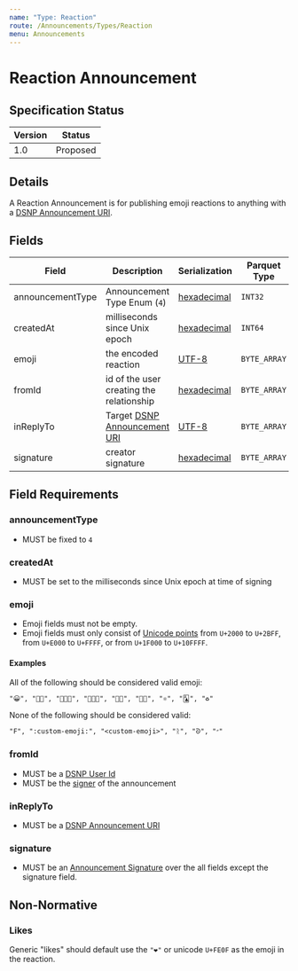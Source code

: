 ```yaml
---
name: "Type: Reaction"
route: /Announcements/Types/Reaction
menu: Announcements
---
```


# Reaction Announcement

## Specification Status

| Version | Status   |
| ------  | -------- |
| 1.0     | Proposed |

## Details

A Reaction Announcement is for publishing emoji reactions to anything with a [DSNP Announcement URI](/Identifiers#dsnp-announcement-uri).

## Fields

| Field | Description | Serialization | Parquet Type | Bloom Filter |
| ----- | ----------- | ------------- | ------------ | ------------ |
| announcementType | Announcement Type Enum (`4`) | [hexadecimal](/Announcements/Overview#hexadecimal) | `INT32` | no |
| createdAt | milliseconds since Unix epoch | [hexadecimal](/Announcements/Overview#hexadecimal) | `INT64` | no
| emoji | the encoded reaction | [UTF-8](https://datatracker.ietf.org/doc/html/rfc3629) | `BYTE_ARRAY` | YES
| fromId | id of the user creating the relationship | [hexadecimal](/Announcements/Overview#hexadecimal) | `BYTE_ARRAY` | YES
| inReplyTo | Target [DSNP Announcement URI](/Identifiers#dsnp-announcement-uri) | [UTF-8](https://datatracker.ietf.org/doc/html/rfc3629) | `BYTE_ARRAY` | YES
| signature | creator signature | [hexadecimal](/Announcements/Overview#hexadecimal) | `BYTE_ARRAY` | no

## Field Requirements

### announcementType

- MUST be fixed to `4`

### createdAt

- MUST be set to the milliseconds since Unix epoch at time of signing

### emoji

- Emoji fields must not be empty.
- Emoji fields must only consist of [Unicode points](https://unicode.org/standard/standard.html) from `U+2000` to `U+2BFF`, from `U+E000` to `U+FFFF`, or from `U+1F000` to `U+10FFFF`.

#### Examples

All of the following should be considered valid emoji:

```
"😀", "🤌🏼", "👩🏻‍🎤", "🧑🏿‍🏫", "🏳️‍🌈", "🏳️‍⚧️", "⚛︎", "🃑", "♻︎"
```

None of the following should be considered valid:

```
"F", ":custom-emoji:", "<custom-emoji>", "ᚱ", "ᘐ", "״"
```

### fromId

- MUST be a [DSNP User Id](/Identifiers#dsnp-user-id)
- MUST be the [signer](/Announcements/Signatures) of the announcement

### inReplyTo

- MUST be a [DSNP Announcement URI](/Identifiers#dsnp-announcement-uri)

### signature

- MUST be an [Announcement Signature](/Announcements/Signatures) over the all fields except the signature field.

## Non-Normative

### Likes

Generic "likes" should default use the `"❤️"` or unicode `U+FE0F` as the emoji in the reaction.
